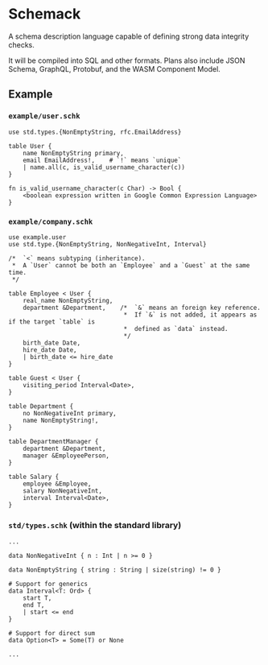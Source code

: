# Schemack
A schema description language capable of defining strong data integrity checks.

It will be compiled into SQL and other formats. Plans also include JSON Schema, GraphQL, Protobuf, and the WASM Component Model.

## Example

### `example/user.schk`
```
use std.types.{NonEmptyString, rfc.EmailAddress}

table User {
    name NonEmptyString primary,
    email EmailAddress!,    # `!` means `unique`
    | name.all(c, is_valid_username_character(c))
}

fn is_valid_username_character(c Char) -> Bool {
    <boolean expression written in Google Common Expression Language>
}
```

### `example/company.schk`
```
use example.user
use std.type.{NonEmptyString, NonNegativeInt, Interval}

/*  `<` means subtyping (inheritance).
 *  A `User` cannot be both an `Employee` and a `Guest` at the same time.
 */

table Employee < User {
    real_name NonEmptyString,
    department &Department,    /*  `&` means an foreign key reference.
                                *  If `&` is not added, it appears as if the target `table` is 
                                *  defined as `data` instead.
                                */
    birth_date Date,
    hire_date Date,
    | birth_date <= hire_date
}

table Guest < User {
    visiting_period Interval<Date>,
}

table Department {
    no NonNegativeInt primary,
    name NonEmptyString!,
}

table DepartmentManager {
    department &Department,
    manager &EmployeePerson,
}

table Salary {
    employee &Employee,
    salary NonNegativeInt,
    interval Interval<Date>,
}
```

### `std/types.schk` (within the standard library)
```
...

data NonNegativeInt { n : Int | n >= 0 }

data NonEmptyString { string : String | size(string) != 0 }

# Support for generics
data Interval<T: Ord> {
    start T,
    end T,
    | start <= end
}

# Support for direct sum
data Option<T> = Some(T) or None

...
```
